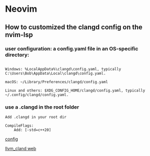 # Neovim


## How to customized the clangd config on the nvim-lsp

### user configuration: a config.yaml file in an OS-specific directory:

```

Windows: %LocalAppData%\clangd\config.yaml, typically C:\Users\Bob\AppData\Local\clangd\config.yaml.

macOS: ~/Library/Preferences/clangd/config.yaml

Linux and others: $XDG_CONFIG_HOME/clangd/config.yaml, typically ~/.config/clangd/config.yaml.

```

### use a .clangd in the root folder

```
Add .clangd in your root dir

CompileFlags:
    Add: [-std=c++20]
```
 [config](https://www.reddit.com/r/neovim/comments/vozezj/how_to_set_clangd_c_diagnostic_version/)
 
 [llvm_cland web](https://clangd.llvm.org/config)

